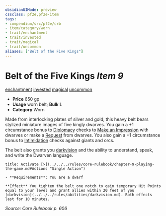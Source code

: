 ```yaml
---
obsidianUIMode: preview
cssclass: pf2e,pf2e-item
tags:
- compendium/src/pf2e/crb
- item/category/worn
- trait/enchantment
- trait/invested
- trait/magical
- trait/uncommon
aliases: ["Belt of the Five Kings"]
---
```

# Belt of the Five Kings *Item 9*  
[enchantment](../../../Rules/traits/enchantment.md)  [invested](../../../Rules/traits/invested.md)  [magical](../../../Rules/traits/magical.md)  [uncommon](../../../Rules/traits/uncommon.md)  

- **Price** 650 gp
- **Usage** worn belt; **Bulk** L
- **Category** Worn

Made from interlocking plates of silver and gold, this heavy belt bears stylized miniature images of five kingly dwarves. You gain a +1 circumstance bonus to [Diplomacy](../../skills.md#Diplomacy) checks to [Make an Impression](../../../Rules/actions/make-an-impression.md) with dwarves or make a [Request](../../../Rules/actions/request.md) from dwarves. You also gain a +1 circumstance bonus to [Intimidation](../../skills.md#Intimidation) checks against giants and orcs.

The belt also grants you [darkvision](../../../Rules/abilities/darkvision.md) and the ability to understand, speak, and write the Dwarven language.

```ad-embed-ability
title: Activate [>](../../../rules/core-rulebook/chapter-9-playing-the-game.md#Actions "Single Action")

- **Requirements**: You are a dwarf

**Effect** You tighten the belt one notch to gain temporary Hit Points equal to your level and grant allies within 20 feet of you [darkvision](../../../rules/abilities/darkvision.md). Both effects last for 10 minutes.
```

*Source: Core Rulebook p. 606*
